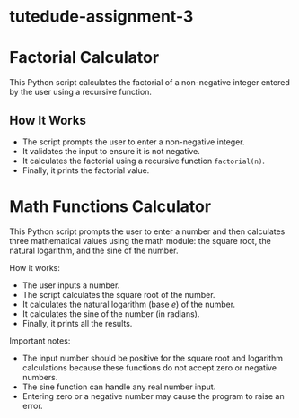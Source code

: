 # tutedude-assignment-3


# Factorial Calculator

This Python script calculates the factorial of a non-negative integer entered by the user using a recursive function.

## How It Works

- The script prompts the user to enter a non-negative integer.
- It validates the input to ensure it is not negative.
- It calculates the factorial using a recursive function `factorial(n)`.
- Finally, it prints the factorial value.


# Math Functions Calculator

This Python script prompts the user to enter a number and then calculates three mathematical values using the math module: the square root, the natural logarithm, and the sine of the number.

How it works:

* The user inputs a number.
* The script calculates the square root of the number.
* It calculates the natural logarithm (base *e*) of the number.
* It calculates the sine of the number (in radians).
* Finally, it prints all the results.

Important notes:

* The input number should be positive for the square root and logarithm calculations because these functions do not accept zero or negative numbers.
* The sine function can handle any real number input.
* Entering zero or a negative number may cause the program to raise an error.






